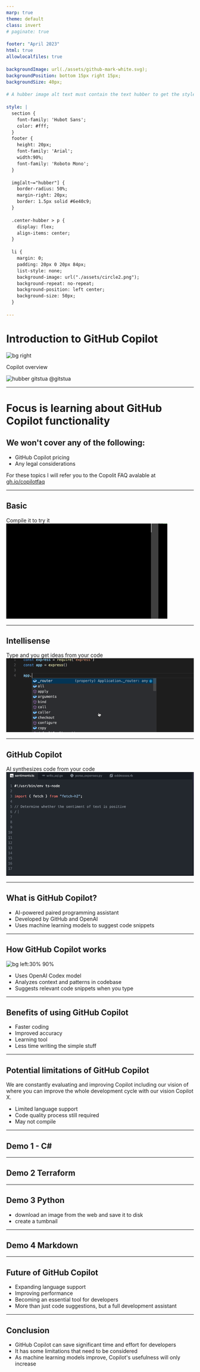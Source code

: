 ```yaml
---
marp: true
theme: default
class: invert
# paginate: true

footer: "April 2023"
html: true
allowlocalfiles: true

backgroundImage: url(./assets/github-mark-white.svg);
backgroundPosition: bottom 15px right 15px;
backgroundSize: 40px;

# A hubber image alt text must contain the text hubber to get the style which makes it a circle from the avatar

style: |
  section {
    font-family: 'Hubot Sans';
    color: #fff;
  }
  footer {
    height: 20px;
    font-family: 'Arial';
    width:90%;
    font-family: 'Roboto Mono';
  } 

  img[alt~="hubber"] {
    border-radius: 50%;
    margin-right: 20px;
    border: 1.5px solid #6e40c9;
  }

  .center-hubber > p {
    display: flex;
    align-items: center;
  }
  
  li {
    margin: 0;
    padding: 20px 0 20px 84px;
    list-style: none;
    background-image: url("./assets/circle2.png");
    background-repeat: no-repeat;
    background-position: left center;
    background-size: 50px;
  }

---
```


# Introduction to GitHub Copilot

![bg right](https://octodex.github.com/images/total-eclipse-of-the-octocat.jpg)

Copilot overview

<div class="center-hubber">

![hubber gitstua](https://avatars.githubusercontent.com/gitstua?size=60) <span>@gitstua</span>
</div>

---
# Focus is learning about GitHub Copilot functionality

## We won't cover any of the following:
- GitHub Copilot pricing
- Any legal considerations

For these topics I will refer you to the Copolit FAQ avalable at [gh.io/copilotfaq](https://gh.io/copilotfaq)

---

## Basic
Compile it to try it
![bg right:70% 90%](./assets/basic.gif)

---

## Intellisense
Type and you get ideas from your code
![bg right:70% 90%](./assets/intellisense.gif)

---

## GitHub Copilot
AI synthesizes code from your code
![bg right:70% 90%](./assets/copilot.gif)

---

## What is GitHub Copilot?

- AI-powered paired programming assistant
- Developed by GitHub and OpenAI
- Uses machine learning models to suggest code snippets

---

## How GitHub Copilot works
![bg left:30% 90%](https://octodex.github.com/images/total-eclipse-of-the-octocat.jpg)

- Uses OpenAI Codex model
- Analyzes context and patterns in codebase
- Suggests relevant code snippets when you type

---

## Benefits of using GitHub Copilot

- Faster coding
- Improved accuracy
- Learning tool
- Less time writing the simple stuff

---

## Potential limitations of GitHub Copilot
We are constantly evaluating and improving Copilot including our vision of where you can improve the whole development cycle with our vision Copilot X.

- Limited language support
- Code quality process still required
- May not compile

<!-- It doesn't replace
- Your unit tests
- Your security tooling
- Your code review process
- Your code quality tooling
- Functional tests
-->

---
## Demo 1 - C#
<!-- ```
dotnet new console -o copilot
``` 
// obtain public ip address into variable
// obtain public ip address into variable using httpclient
// print public ip address
//get the current date and time
//print the current date and time
//get the current temperaturein london using httpclient from bbc weather
//print the current temperature in london
//make a list of zoo animals
//print 2 random animals from the list
//get a list of the azure ip addresses for azure 
//get a list of australin states short codes 
//print a random australian state
//print type of credit card based on number
//validate email address

-->

---
## Demo 2 Terraform
<!-- 
- get a quickstart from the web
- add some new stuff

 -->
---
## Demo 3 Python
- download an image from the web and save it to disk
- create a tumbnail


---
## Demo 4 Markdown
<!-- markdown presentation teaching the basics of azure -->

---
## Future of GitHub Copilot

- Expanding language support
- Improving performance
- Becoming an essential tool for developers
- More than just code suggestions, but a full development assistant

---

## Conclusion

- GitHub Copilot can save significant time and effort for developers
- It has some limitations that need to be considered
- As machine learning models improve, Copilot's usefulness will only increase
